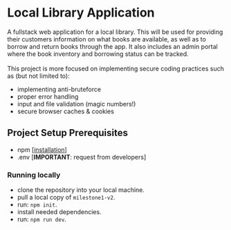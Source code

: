 # Local Library Application

A fullstack web application for a local library. This will be used for providing their customers information on what books are available, as well as to borrow and return books through the app. It also includes an admin portal where the book inventory and borrowing status can be tracked.
<br> <br>
This project is more focused on implementing secure coding practices such as (but not limited to): <br>
- implementing anti-bruteforce <br>
- proper error handling <br>
- input and file validation (magic numbers!) <br>
- secure browser caches & cookies <br>

## Project Setup Prerequisites

- npm [[installation](https://docs.npmjs.com/cli/v10/commands/npm-install)] <br>
- .env [**IMPORTANT**: request from developers]

### Running locally

- clone the repository into your local machine. <br>
- pull a local copy of `milestone1-v2`. <br>
- run: `npm init`. <br>
- install needed dependencies. <br>
- run: `npm run dev`.
